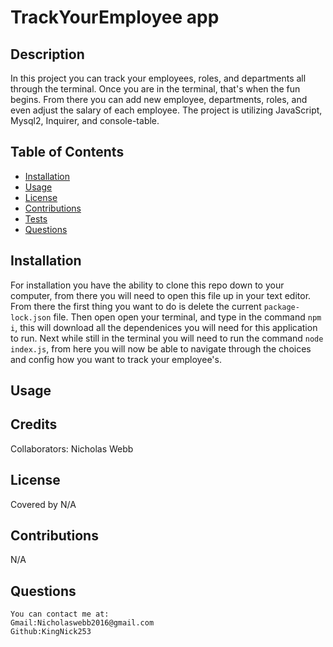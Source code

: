 
# TrackYourEmployee app
 

## Description 
  In this project you can track your employees, roles, and departments all through the terminal. Once you are in the terminal, that's when the fun begins. From there you can add new employee, departments, roles, and even adjust the salary of each employee.  The project is utilizing  JavaScript, Mysql2, Inquirer, and console-table.
    

    
## Table of Contents
  - [Installation](#installation)
  - [Usage](#usage)
  - [License](#license)
  - [Contributions](#contributions)
  - [Tests](#tests)
  - [Questions](#questions)
    
## Installation
  For installation you have the ability to clone this repo down to your computer, from there you will need to open this file up in your text editor. From there the first thing you want to do is delete the current `package-lock.json` file. Then open open your terminal, and type in the command `npm i`, this will download all the dependenices you will need for this application to run. Next while still in the terminal you will need to run the command `node index.js`, from here you will now be able to navigate through the choices and config how you want to track your employee's.
    
    
## Usage
  
  
    
## Credits
Collaborators: Nicholas Webb
    
  
    
    
## License
 
Covered by N/A
    
  
    
  ## Contributions
    
N/A
    

    
  ## Questions
    You can contact me at:
    Gmail:Nicholaswebb2016@gmail.com
    Github:KingNick253
     